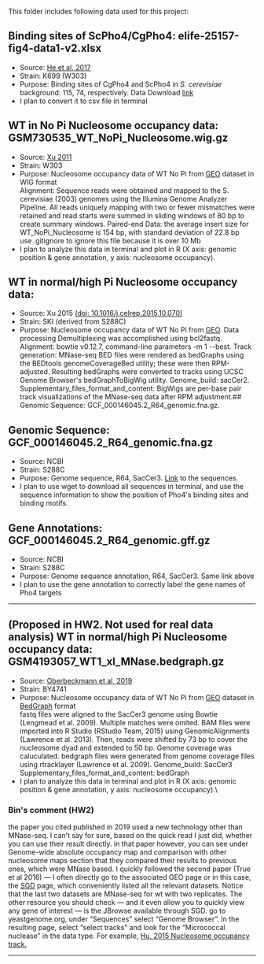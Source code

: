 This folder includes following data used for this project:
## Binding sites of ScPho4/CgPho4: elife-25157-fig4-data1-v2.xlsx
- Source: [He et al, 2017](https://elifesciences.org/articles/25157)
- Strain: K699 (W303)
- Purpose: Binding sites of CgPho4 and ScPho4 in _S. cerevisiae_ background: 115, 74, respectively. Data Download [link](https://elifesciences.org/download/aHR0cHM6Ly9jZG4uZWxpZmVzY2llbmNlcy5vcmcvYXJ0aWNsZXMvMjUxNTcvZWxpZmUtMjUxNTctZmlnNC1kYXRhMS12Mi54bHN4/elife-25157-fig4-data1-v2.xlsx?_hash=IcmxB4nJvanOaBFmUOQAqHIJHNLlZJNWCY%2FkyTN1hGI%3D)
- I plan to convert it to csv file in terminal 
## WT in No Pi Nucleosome occupancy data: GSM730535_WT_NoPi_Nucleosome.wig.gz
- Source: [Xu 2011](https://www.ncbi.nlm.nih.gov/pmc/articles/PMC3127084/)
- Strain: W303
- Purpose: Nucleosome occupancy data of WT No Pi from [GEO](https://www.ncbi.nlm.nih.gov/geo/query/acc.cgi?acc=GSM730535) dataset in WIG format\
Alignment: Sequence reads were obtained and mapped to the S. cerevisiae (2003) genomes using the Illumina Genome Analyzer Pipeline. All reads uniquely mapping with two or fewer mismatches were retained and read starts were summed in sliding windows of 80 bp to create summary windows.
Paired-end Data: the average insert size for WT_NoPi_Nucleosome is 154 bp, with standard deviation of 22.8 bp\
use .gitignore to ignore this file because it is over 10 Mb
- I plan to analyze this data in terminal and plot in R (X axis: genomic position & gene annotation, y axis: nucleosome occupancy). 
## WT in normal/high Pi Nucleosome occupancy data:
- Source: Xu 2015 [(doi: 10.1016/j.celrep.2015.10.070)](https://www.ncbi.nlm.nih.gov/pmc/articles/PMC4793274/)
- Strain: SKI (derived from S288C)
- Purpose: Nucleosome occupancy data of WT No Pi from [GEO](https://www.ncbi.nlm.nih.gov/geo/query/acc.cgi?acc=GSM1849297). Data processing	Demultiplexing was accomplished using bcl2fastq. Alignment: bowtie v0.12.7, command-line parameters -m 1 --best. Track generation: MNase-seq BED files were rendered as bedGraphs using the BEDtools genomeCoverageBed utility; these were then RPM-adjusted. Resulting bedGraphs were converted to tracks using UCSC Genome Browser's bedGraphToBigWig utility. Genome_build: sacCer2. Supplementary_files_format_and_content: BigWigs are per-base pair track visualizations of the MNase-seq data after RPM adjustment.## Genomic Sequence: GCF_000146045.2_R64_genomic.fna.gz. 

## Genomic Sequence: GCF_000146045.2_R64_genomic.fna.gz
- Source: NCBI
- Strain: S288C
- Purpose: Genome sequence, R64, SacCer3. [Link](https://www.ncbi.nlm.nih.gov/genome/15) to the sequences. 
- I plan to use wget to download all sequences in terminal, and use the sequence information to show the position of Pho4's binding sites and binding motifs. 
## Gene Annotations: GCF_000146045.2_R64_genomic.gff.gz
- Source: NCBI
- Strain: S288C
- Purpose: Genome sequence annotation, R64, SacCer3. Same link above
- I plan to use the gene annotation to correctly label the gene names of Pho4 targets
---
## (Proposed in HW2. Not used for real data analysis) WT in normal/high Pi Nucleosome occupancy data: GSM4193057_WT1_xl_MNase.bedgraph.gz
- Source: [Oberbeckmann et al, 2019](https://pubmed.ncbi.nlm.nih.gov/31694866/)
- Strain: BY4741
- Purpose: Nucleosome occupancy data of WT No Pi from [GEO](https://www.ncbi.nlm.nih.gov/geo/query/acc.cgi?acc=GSM4193057) dataset in [BedGraph](https://genome.ucsc.edu/goldenPath/help/bedgraph.html) format\
fastq files were aligned to the SacCer3 genome using Bowtie (Lengmead et al. 2009). Multiple matches were omited.
BAM files were imported into R Studio (RStudio Team, 2015) using GenomicAlignments (Lawrence et al. 2013). Then, reads were shifted by 73 bp to cover the nucleosome dyad and extended to 50 bp. Genome coverage was caluculated.
bedgraph files were generated from genome coverage files using rtracklayer (Lawrence et al. 2009).
Genome_build: SacCer3
Supplementary_files_format_and_content: bedGraph
- I plan to analyze this data in terminal and plot in R (X axis: genomic position & gene annotation, y axis: nucleosome occupancy).\
### Bin's comment (HW2)
the paper you cited published in 2019 used a new technology other than MNase-seq. I can’t say for sure, based on the quick read I just did, whether you can use their result directly. in that paper however, you can see under Genome-wide absolute occupancy map and comparison with other nucleosome maps section that they compared their results to previous ones, which were MNase based. I quickly followed the second paper (True et al 2016) — I often directly go to the associated GEO page or in this case, the [SGD](yeastgenome.org) page, which conveniently listed all the relevant datasets. Notice that the last two datasets are MNase-seq for wt with two replicates. The other resource you should check — and it even allow you to quickly view any gene of interest — is the JBrowse available through SGD. go to yeastgenome.org, under “Sequences” select “Genome Browser”. In the resulting page, select “select tracks” and look for the “Micrococcal nuclease” in the data type. For example, [Hu, 2015 Nucleosome occupancy track.](https://browse.yeastgenome.org/?loc=chrII%3A429439..431404&tracks=DNA%2CAll%20Annotated%20Sequence%20Features%2Cyoung_cells_nucleosomes%2CHu_2015_MNase-seq_WT-YPD%2CHu_2015_MNase-seq_WT%2CH3H4_Nucleosome_positions&highlight=)

---

